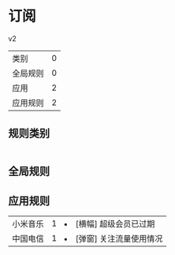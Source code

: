 # 订阅

v2

|||
| - |:-:|
|类别|0|
|全局规则|0|
|应用|2|
|应用规则|2|

## 规则类别

|||
| - |:-:|


## 全局规则



## 应用规则

||||
| - |:-:|-|
|小米音乐|1|<li>[横幅] 超级会员已过期|
|中国电信|1|<li>[弹窗] 关注流量使用情况|
